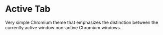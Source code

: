 # Active Tab
Very simple Chromium theme that emphasizes the distinction between the currently active window non-active Chromium windows. 